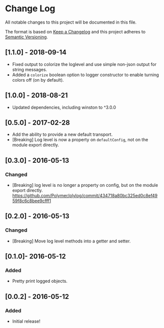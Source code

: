 # Change Log

All notable changes to this project will be documented in this file.

The format is based on [Keep a Changelog](http://keepachangelog.com/)
and this project adheres to [Semantic Versioning](http://semver.org/).

<!--## Unreleased-->

<!--
  New PRs should document their changes here, uncommenting the Unreleased
  heading as necessary.
-->

## [1.1.0] - 2018-09-14

* Fixed output to colorize the loglevel and use simple non-json output for string messages.
* Added a `colorize` boolean option to logger constructor to enable turning colors off (on by default).

## [1.0.0] - 2018-08-21

* Updated dependencies, including winston to ^3.0.0

## [0.5.0] - 2017-02-28

* Add the ability to provide a new default transport.
* [Breaking] Log level is now a property on `defaultConfig`, not on the module export directly.

## [0.3.0] - 2016-05-13

### Changed
* [Breaking] log level is no longer a property on config, but on the module export directly. https://github.com/Polymer/plylog/commit/434718a80bc325ed0c8ef4959f8c6c8bee9cfff1

## [0.2.0] - 2016-05-13

### Changed
* [Breaking] Move log level methods into a getter and setter.

## [0.1.0]- 2016-05-12

### Added
* Pretty print logged objects.

## [0.0.2] - 2016-05-12

### Added
* Initial release!
